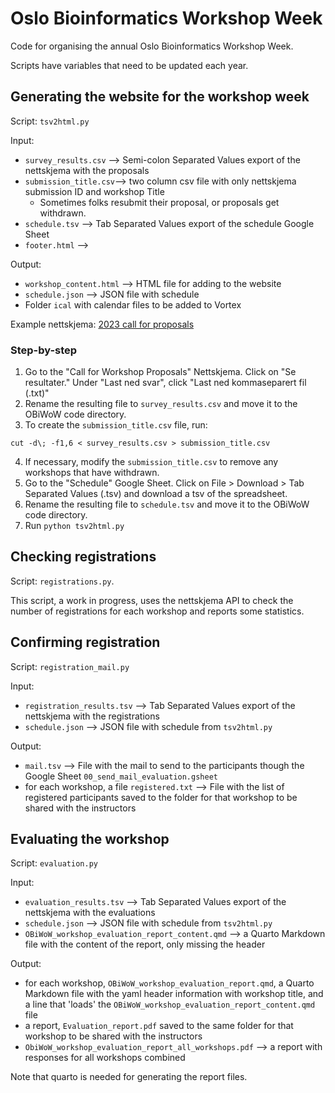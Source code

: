 # Oslo Bioinformatics Workshop Week

Code for organising the annual Oslo Bioinformatics Workshop Week.

Scripts have variables that need to be updated each year.

## Generating the website for the workshop week

Script: `tsv2html.py`

Input:
* `survey_results.csv` --> Semi-colon Separated Values export of the nettskjema
   with the proposals
* `submission_title.csv`--> two column csv file with only nettskjema submission ID
   and workshop Title
  * Sometimes folks resubmit their proposal, or proposals get withdrawn.
* `schedule.tsv` --> Tab Separated Values export of the schedule Google Sheet
* `footer.html` --> 

Output:
* `workshop_content.html` --> HTML file for adding to the website
* `schedule.json` --> JSON file with schedule
* Folder `ical` with calendar files to be added to Vortex

Example nettskjema: [2023 call for proposals](https://nettskjema.no/user/form/355618/view)

### Step-by-step

1. Go to the "Call for Workshop Proposals" Nettskjema. Click on "Se resultater." Under "Last ned svar", click "Last ned kommaseparert fil (.txt)"
2. Rename the resulting file to `survey_results.csv` and move it to the OBiWoW code directory.
3. To create the `submission_title.csv` file, run:

```
cut -d\; -f1,6 < survey_results.csv > submission_title.csv
```

4. If necessary, modify the `submission_title.csv` to remove any workshops that have withdrawn.
5. Go to the "Schedule" Google Sheet. Click on File > Download > Tab Separated Values (.tsv) and download a tsv of the spreadsheet.
6. Rename the resulting file to `schedule.tsv` and move it to the OBiWoW code directory.
7. Run `python tsv2html.py`

## Checking registrations

Script: `registrations.py`.

This script, a work in progress, uses the nettskjema API to check the number 
of registrations for each workshop and reports some statistics.

## Confirming registration

Script: `registration_mail.py`

Input:
* `registration_results.tsv` --> Tab Separated Values export of the nettskjema
   with the registrations
* `schedule.json` --> JSON file with schedule from `tsv2html.py`   
   

Output:
* `mail.tsv` --> File with the mail to send to the participants though the Google Sheet `00_send_mail_evaluation.gsheet`
* for each workshop, a file `registered.txt` --> File with the list of
  registered participants saved to the folder for that workshop
  to be shared with the instructors

## Evaluating the workshop

Script: `evaluation.py`

Input:
* `evaluation_results.tsv` --> Tab Separated Values export of the nettskjema
   with the evaluations
* `schedule.json` --> JSON file with schedule from `tsv2html.py`
* `OBiWoW_workshop_evaluation_report_content.qmd` --> a Quarto Markdown file
  with the content of the report, only missing the header

Output:
* for each workshop, `OBiWoW_workshop_evaluation_report.qmd`, a Quarto Markdown
  file with the yaml header information with workshop title,
  and a line that 'loads' the `OBiWoW_workshop_evaluation_report_content.qmd` file
* a report, `Evaluation_report.pdf` saved to the same folder for that workshop
  to be shared with the instructors
* `ObiWoW_workshop_evaluation_report_all_workshops.pdf` --> a report with responses 
  for all workshops combined

Note that quarto is needed for generating the report files.
